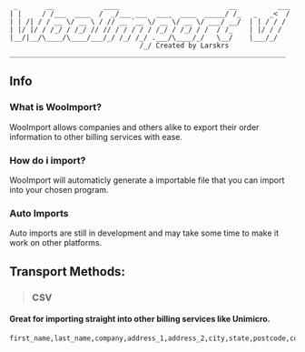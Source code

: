 
 
```
 _       __            ____                           __          ___
| |     / /___  ____  /  _/___ ___  ____  ____  _____/ /_   _   _<  /
| | /| / / __ \/ __ \ / // __ `__ \/ __ \/ __ \/ ___/ __/  | | / / / 
| |/ |/ / /_/ / /_/ // // / / / / / /_/ / /_/ / /  / /_    | |/ / /  
|__/|__/\____/\____/___/_/ /_/ /_/ .___/\____/_/   \__/    |___/_/   
                                /_/ Created by Larskrs                                                 
____________________________________________________________________

```

## Info
### What is WooImport?
WooImport allows companies and others alike to export their order information to other billing services with ease. 
### How do i import?
WooImport will automaticly generate a importable file
that you can import into your chosen program.

### Auto Imports
Auto imports are still in development and may 
take some time to make it work on other platforms.

## Transport Methods:
> ### CSV
#### Great for importing straight into other billing services like Unimicro.
```CSV
first_name,last_name,company,address_1,address_2,city,state,postcode,country,email,phone
```



